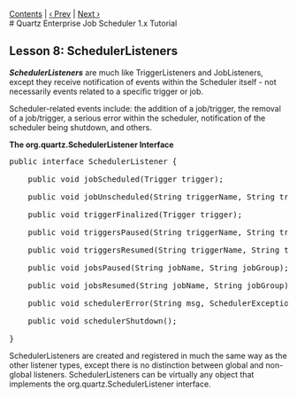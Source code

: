 <div class="secNavPanel"><a href="./">Contents</a> | <a href="/documentation/quartz-1.8.6/tutorials/TutorialLesson07">&lsaquo;&nbsp;Prev</a> | <a href="/documentation/quartz-1.8.6/tutorials/TutorialLesson09">Next&nbsp;&rsaquo;</a></div>
# Quartz Enterprise Job Scheduler 1.x Tutorial

## Lesson 8: SchedulerListeners

***SchedulerListeners*** are much like TriggerListeners and JobListeners, except they receive
notification of events within the Scheduler itself - not necessarily events related to a specific trigger or job.

Scheduler-related events include: the addition of a job/trigger, the removal of a job/trigger, a serious error
within the scheduler, notification of the scheduler being shutdown, and others.

**The org.quartz.SchedulerListener Interface**

<pre>
public interface SchedulerListener {

    public void jobScheduled(Trigger trigger);

    public void jobUnscheduled(String triggerName, String triggerGroup);

    public void triggerFinalized(Trigger trigger);

    public void triggersPaused(String triggerName, String triggerGroup);

    public void triggersResumed(String triggerName, String triggerGroup);

    public void jobsPaused(String jobName, String jobGroup);

    public void jobsResumed(String jobName, String jobGroup);

    public void schedulerError(String msg, SchedulerException cause);

    public void schedulerShutdown();

}
</pre>


SchedulerListeners are created and registered in much the same way as the other listener types, except there is
no distinction between global and non-global listeners. SchedulerListeners can be virtually any object that implements
the org.quartz.SchedulerListener interface.





